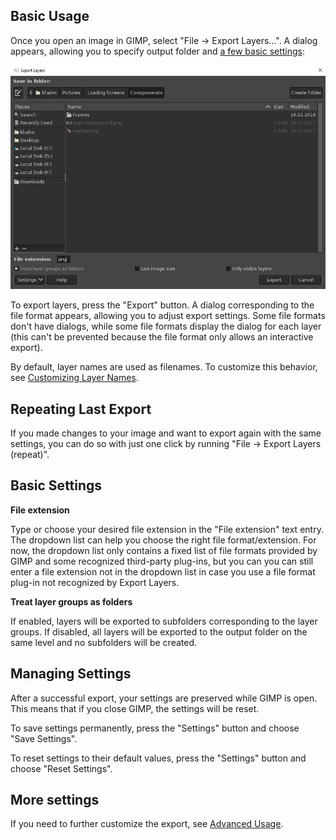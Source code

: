 Basic Usage
-----------

Once you open an image in GIMP, select "File → Export Layers...".
A dialog appears, allowing you to specify output folder and [a few basic settings](#basic-settings):

![Dialog for basic usage of Export Layers](../images/screenshot_dialog_basic_usage.png)

To export layers, press the "Export" button.
A dialog corresponding to the file format appears, allowing you to adjust export settings.
Some file formats don't have dialogs, while some file formats display the dialog for each layer (this can't be prevented because the file format only allows an interactive export).

By default, layer names are used as filenames.
To customize this behavior, see [Customizing Layer Names](Advanced-Usage.md#customizing-layer-names).


Repeating Last Export
---------------------

If you made changes to your image and want to export again with the same settings, you can do so with just one click by running "File → Export Layers (repeat)".


Basic Settings
--------------

**File extension**

Type or choose your desired file extension in the "File extension" text entry.
The dropdown list can help you choose the right file format/extension.
For now, the dropdown list only contains a fixed list of file formats provided by GIMP and some recognized third-party plug-ins, but you can you can still enter a file extension not in the dropdown list in case you use a file format plug-in not recognized by Export Layers.

**Treat layer groups as folders**

If enabled, layers will be exported to subfolders corresponding to the layer groups.
If disabled, all layers will be exported to the output folder on the same level and no subfolders will be created.


Managing Settings
-----------------

After a successful export, your settings are preserved while GIMP is open.
This means that if you close GIMP, the settings will be reset.

To save settings permanently, press the "Settings" button and choose "Save Settings".

To reset settings to their default values, press the "Settings" button and choose "Reset Settings".


More settings
-------------

If you need to further customize the export, see [Advanced Usage](Advanced-Usage.md).
